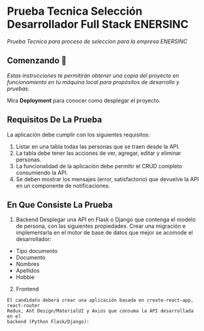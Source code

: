 # Prueba Tecnica Selección Desarrollador Full Stack ENERSINC

_Prueba Tecnica para proceso de seleccion para la empresa ENERSINC_

## Comenzando 🚀

_Estas instrucciones te permitirán obtener una copia del proyecto en funcionamiento en tu máquina local para propósitos de desarrollo y pruebas._

Mira **Deployment** para conocer como desplegar el proyecto.


## Requisitos De La Prueba
La aplicación debe cumplir con los siguientes requisitos:
1. Listar en una tabla todas las personas que se traen desde la API.
2. La tabla debe tener las acciones de ver, agregar, editar y eliminar personas.
3. La funcionalidad de la aplicación debe permitir el CRUD completo
consumiendo la API.
4. Se deben mostrar los mensajes (error, satisfactorio) que devuelve la API en un
componente de notificaciones.

## En Que Consiste La Prueba

1. Backend
Desplegar una API en Flask o Django que contenga el modelo de persona, con las
siguientes propiedades. Crear una migración e implementarla en el motor de
base de datos que mejor se acomode el desarrollador:

- Tipo documento
- Documento
- Nombres
- Apellidos
- Hobbie

2. Frontend
```
El candidato deberá crear una aplicación basada en create-react-app, react-router
Redux, Ant Design/MaterialUI y Axios que consuma la API desarrollada en el
backend (Python Flask/Django):
```